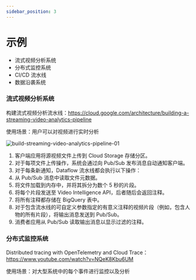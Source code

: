 ```yaml
---
sidebar_position: 3
---
```


# 示例

- 流式视频分析系统
- 分布式监控系统
- CI/CD 流水线
- 数据沿袭系统

### 流式视频分析系统

构建流式视频分析流水线：https://cloud.google.com/architecture/building-a-streaming-video-analytics-pipeline

使用场景：用户可以对视频进行实时分析

![build-streaming-video-analytics-pipeline-01](/img/system/build-streaming-video-analytics-pipeline-01.svg)

1. 客户端应用将源视频文件上传到 Cloud Storage 存储分区。
2. 对于每项文件上传操作，系统会通过向 Pub/Sub 发布消息自动通知客户端。
3. 对于每条新通知，Dataflow 流水线都会执行以下操作：
4. 从 Pub/Sub 消息中读取文件元数据。
5. 将文件加载到内存中，并将其拆分为数个 5 秒的片段。
6. 将每个片段发送至 Video Intelligence API，后者随后会返回注释。
7. 将所有注释都存储在 BigQuery 表中。
8. 对于包含流水线的可自定义参数指定的有意义注释的视频片段（例如，包含人物的所有片段），将输出消息发送到 Pub/Sub。
9. 消费者应用从 Pub/Sub 读取输出消息以显示过滤的注释。

### 分布式监控系统

Distributed tracing with OpenTelemetry and Cloud Trace：https://www.youtube.com/watch?v=NQeK8Kbu6UM

使用场景：对大型系统中的每个事件进行监控以及分析
